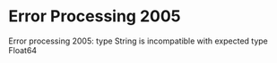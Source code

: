 # Error Processing 2005

Error processing 2005: type String is incompatible with expected type Float64
